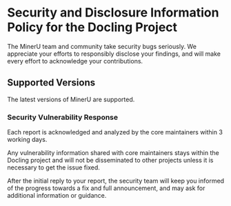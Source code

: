 # Security and Disclosure Information Policy for the Docling Project

The MinerU team and community take security bugs seriously. We appreciate your efforts to responsibly disclose your findings, and will make every effort to acknowledge your contributions.

## Supported Versions

The latest versions of MinerU are supported.


### Security Vulnerability Response

Each report is acknowledged and analyzed by the core maintainers within 3 working days.

Any vulnerability information shared with core maintainers stays within the Docling project and will not be disseminated to other projects unless it is necessary to get the issue fixed.

After the initial reply to your report, the security team will keep you informed of the progress towards a fix and full announcement, and may ask for additional information or guidance.

